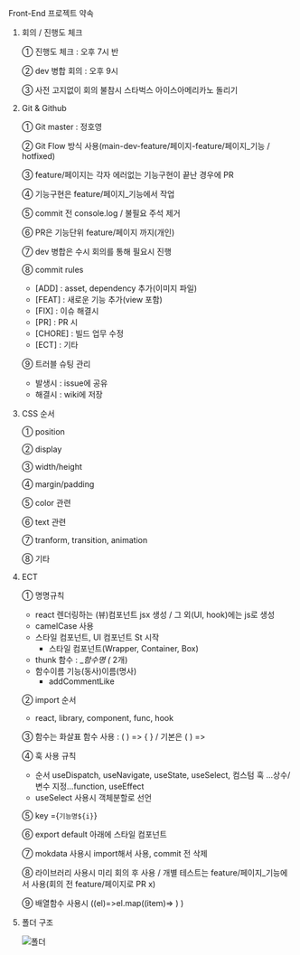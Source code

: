 Front-End 프로젝트 약속

1. 회의 / 진행도 체크

   ① 진행도 체크 : 오후 7시 반

   ② dev 병합 회의 : 오후 9시

   ③ 사전 고지없이 회의 불참시 스타벅스 아이스아메리카노 돌리기

2. Git & Github

   ① Git master : 정호영

   ② Git Flow 방식 사용(main-dev-feature/페이지-feature/페이지_기능 / hotfixed)
   
   ③ feature/페이지는 각자 에러없는 기능구현이 끝난 경우에 PR
   
   ④ 기능구현은 feature/페이지_기능에서 작업
   
   ⑤ commit 전 console.log / 불필요 주석 제거
   
   ⑥ PR은 기능단위 feature/페이지 까지(개인)
   
   ⑦ dev 병합은 수시 회의를 통해 필요시 진행

   ⑧ commit rules
      - [ADD] : asset, dependency 추가(이미지 파일)
      - [FEAT] : 새로운 기능 추가(view 포함)
      - [FIX] : 이슈 해결시
      - [PR] : PR 시
      - [CHORE] : 빌드 업무 수정
      - [ECT] : 기타
      
   ⑨ 트러블 슈팅 관리
      - 발생시 : issue에 공유
      - 해결시 : wiki에 저장

3. CSS 순서

   ① position
    
   ② display
   
   ③ width/height
   
   ④ margin/padding
   
   ⑤ color 관련
   
   ⑥ text 관련
   
   ⑦ tranform, transition, animation
   
   ⑧ 기타

4. ECT

   ① 명명규칙
      - react 렌더링하는 (뷰)컴포넌트 jsx 생성 / 그 외(UI, hook)에는 js로 생성
      - camelCase 사용
      - 스타일 컴포넌트, UI 컴포넌트 St 시작
        * 스타일 컴포넌트(Wrapper, Container, Box)
      - thunk 함수 : __함수명 (_ 2개)
      - 함수이름 기능(동사)이름(명사)
        * addCommentLike
	
   ② import 순서
      - react, library, component, func, hook
      
   ③ 함수는 화살표 함수 사용 : ( ) => { } / 기본은 ( ) => 
   
   ④ 훅 사용 규칙
      - 순서 useDispatch, useNavigate, useState, useSelect, 컴스텀 훅 ...상수/ 변수 지정...function, useEffect
      - useSelect 사용시 객체분할로 선언
      
   ⑤ key ={`기능명${i}`}
   
   ⑥ export default 아래에 스타일 컴포넌트
   
   ⑦ mokdata 사용시 import해서 사용, commit 전 삭제
   
   ⑧ 라이브러리 사용시 미리 회의 후 사용 / 개별 테스트는 feature/페이지_기능에서 사용(회의 전 feature/페이지로 PR x)
   
   ⑨ 배열함수 사용시 ((el)=>el.map((item)=> ) )

5. 폴더 구조

   ![폴더](https://user-images.githubusercontent.com/108196588/210312994-c2b5cb92-04d9-459e-af38-397103f09436.jpg)
